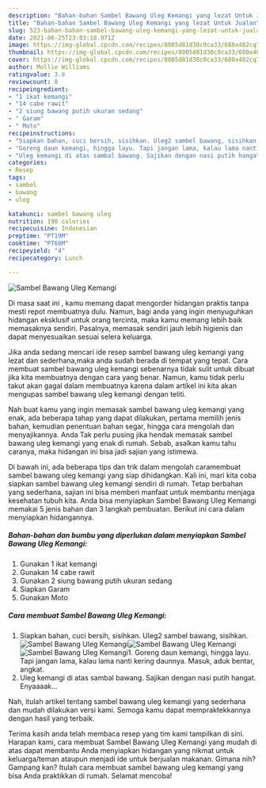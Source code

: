```yaml
---
description: "Bahan-bahan Sambel Bawang Uleg Kemangi yang lezat Untuk Jualan"
title: "Bahan-bahan Sambel Bawang Uleg Kemangi yang lezat Untuk Jualan"
slug: 523-bahan-bahan-sambel-bawang-uleg-kemangi-yang-lezat-untuk-jualan
date: 2021-06-25T23:03:18.971Z
image: https://img-global.cpcdn.com/recipes/8005d81d38c0ca33/680x482cq70/sambel-bawang-uleg-kemangi-foto-resep-utama.jpg
thumbnail: https://img-global.cpcdn.com/recipes/8005d81d38c0ca33/680x482cq70/sambel-bawang-uleg-kemangi-foto-resep-utama.jpg
cover: https://img-global.cpcdn.com/recipes/8005d81d38c0ca33/680x482cq70/sambel-bawang-uleg-kemangi-foto-resep-utama.jpg
author: Mollie Williams
ratingvalue: 3.8
reviewcount: 8
recipeingredient:
- "1 ikat kemangi"
- "14 cabe rawit"
- "2 siung bawang putih ukuran sedang"
- " Garam"
- " Moto"
recipeinstructions:
- "Siapkan bahan, cuci bersih, sisihkan. Uleg2 sambel bawang, sisihkan."
- "Goreng daun kemangi, hingga layu. Tapi jangan lama, kalau lama nanti kering daunnya. Masuk, aduk bentar, angkat."
- "Uleg kemangi di atas sambal bawang. Sajikan dengan nasi putih hangat. Enyaaaak..."
categories:
- Resep
tags:
- sambel
- bawang
- uleg

katakunci: sambel bawang uleg 
nutrition: 190 calories
recipecuisine: Indonesian
preptime: "PT19M"
cooktime: "PT60M"
recipeyield: "4"
recipecategory: Lunch

---
```



![Sambel Bawang Uleg Kemangi](https://img-global.cpcdn.com/recipes/8005d81d38c0ca33/680x482cq70/sambel-bawang-uleg-kemangi-foto-resep-utama.jpg)

Di masa  saat ini , kamu memang dapat mengorder hidangan praktis tanpa mesti repot membuatnya dulu. Namun, bagi anda yang ingin menyuguhkan hidangan eksklusif untuk orang tercinta, maka kamu memang lebih baik memasaknya sendiri. Pasalnya, memasak sendiri jauh lebih higienis dan dapat menyesuaikan sesuai selera keluarga.

Jika anda sedang mencari ide resep sambel bawang uleg kemangi yang lezat dan sederhana,maka anda sudah berada di tempat yang tepat. Cara membuat sambel bawang uleg kemangi  sebenarnya tidak sulit untuk dibuat jika kita membuatnya dengan cara yang benar. Namun, kamu tidak perlu takut akan gagal dalam membuatnya 
karena dalam artikel ini kita akan mengupas sambel bawang uleg kemangi dengan teliti.  



Nah buat kamu yang ingin memasak sambel bawang uleg kemangi yang enak, ada beberapa tahap yang dapat dilakukan, pertama memilih jenis bahan, kemudian penentuan bahan segar, hingga cara mengolah dan menyajikannya. Anda Tak perlu pusing jika hendak memasak sambel bawang uleg kemangi yang enak di rumah. Sebab, asalkan kamu  tahu caranya, maka hidangan ini bisa jadi sajian yang istimewa.

Di bawah ini, ada beberapa tips dan trik dalam mengolah caramembuat sambel bawang uleg kemangi yang siap dihidangkan. Kali ini, mari kita coba siapkan sambel bawang uleg kemangi sendiri di rumah. Tetap berbahan yang sederhana, sajian ini bisa memberi manfaat untuk membantu menjaga kesehatan tubuh kita. Anda bisa menyiapkan Sambel Bawang Uleg Kemangi memakai 5 jenis bahan dan 3 langkah pembuatan. Berikut ini cara dalam menyiapkan hidangannya.

<!--inarticleads1-->

##### Bahan-bahan dan bumbu yang diperlukan dalam menyiapkan Sambel Bawang Uleg Kemangi:

1. Gunakan 1 ikat kemangi
1. Gunakan 14 cabe rawit
1. Gunakan 2 siung bawang putih ukuran sedang
1. Siapkan  Garam
1. Gunakan  Moto




<!--inarticleads2-->

##### Cara membuat Sambel Bawang Uleg Kemangi:

1. Siapkan bahan, cuci bersih, sisihkan. Uleg2 sambel bawang, sisihkan.
<img src="https://img-global.cpcdn.com/steps/c42637f0bcf0a650/160x128cq70/sambel-bawang-uleg-kemangi-langkah-memasak-1-foto.jpg" alt="Sambel Bawang Uleg Kemangi"><img src="https://img-global.cpcdn.com/steps/c7034577596c5df2/160x128cq70/sambel-bawang-uleg-kemangi-langkah-memasak-1-foto.jpg" alt="Sambel Bawang Uleg Kemangi"><img src="https://img-global.cpcdn.com/steps/06d1d7f03e8e8003/160x128cq70/sambel-bawang-uleg-kemangi-langkah-memasak-1-foto.jpg" alt="Sambel Bawang Uleg Kemangi">1. Goreng daun kemangi, hingga layu. Tapi jangan lama, kalau lama nanti kering daunnya. Masuk, aduk bentar, angkat.
1. Uleg kemangi di atas sambal bawang. Sajikan dengan nasi putih hangat. Enyaaaak...




Nah, itulah artikel tentang  sambel bawang uleg kemangi  yang sederhana dan mudah dilakukan versi kami. Semoga kamu dapat mempraktekkannya dengan hasil yang terbaik. 

Terima kasih anda telah membaca resep yang tim kami tampilkan di sini. Harapan kami, cara membuat  Sambel Bawang Uleg Kemangi yang mudah di atas dapat membantu Anda menyiapkan hidangan yang nikmat untuk keluarga/teman ataupun menjadi ide untuk berjualan makanan. Gimana nih? Gampang kan? Itulah cara membuat sambel bawang uleg kemangi yang bisa Anda praktikkan di rumah. Selamat mencoba!

